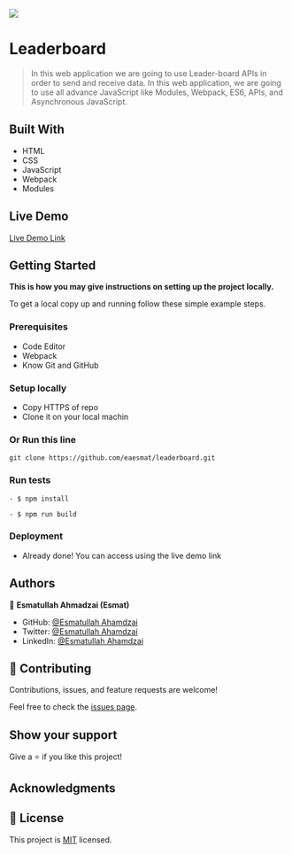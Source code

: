 ![](https://img.shields.io/badge/Microverse-blueviolet)

# Leaderboard

> In this web application we are going to use Leader-board APIs in order to send and receive data. In this web application, we are going to use all advance JavaScript like Modules, Webpack, ES6, APIs, and Asynchronous JavaScript.  


## Built With

- HTML
- CSS
- JavaScript
- Webpack
- Modules

## Live Demo

[Live Demo Link]()


## Getting Started

**This is how you may give instructions on setting up the project locally.**


To get a local copy up and running follow these simple example steps.

### Prerequisites

- Code Editor
- Webpack
- Know Git and GitHub

### Setup locally 

- Copy HTTPS of repo
- Clone it on your local machin

### Or Run this line
```
git clone https://github.com/eaesmat/leaderboard.git

```


### Run tests
```
- $ npm install

```
```
- $ npm run build
```
### Deployment
- Already done! You can access using the live demo link



## Authors

👤 **Esmatullah Ahmadzai (Esmat)**

- GitHub: [@Esmatullah Ahamdzai](https://github.com/eaesmat)
- Twitter: [@Esmatullah Ahamdzai](https://twitter.com/ea_ahmadzai)
- LinkedIn: [@Esmatullah Ahamdzai](https://www.linkedin.com/in/esmatullah-ahmadzai-589523230/)

## 🤝 Contributing

Contributions, issues, and feature requests are welcome!

Feel free to check the [issues page](https://github.com/eaesmat/leaderboard.git).

## Show your support

Give a ⭐️ if you like this project!

## Acknowledgments


## 📝 License

This project is [MIT](./MIT.md) licensed.
